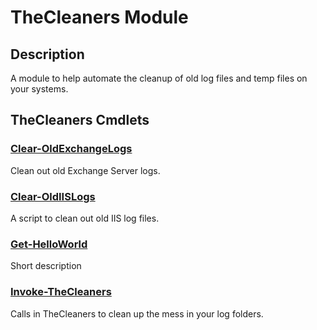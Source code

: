 ﻿---
Module Name: TheCleaners
Module Guid: 96512386-bbd2-4e95-badd-5d175310bace
Download Help Link: NA
Help Version: 0.0.3
Locale: en-US
---

# TheCleaners Module
## Description
A module to help automate the cleanup of old log files and temp files on your systems.

## TheCleaners Cmdlets
### [Clear-OldExchangeLogs](Clear-OldExchangeLogs.md)
Clean out old Exchange Server logs.

### [Clear-OldIISLogs](Clear-OldIISLogs.md)
A script to clean out old IIS log files.

### [Get-HelloWorld](Get-HelloWorld.md)
Short description

### [Invoke-TheCleaners](Invoke-TheCleaners.md)
Calls in TheCleaners to clean up the mess in your log folders.


